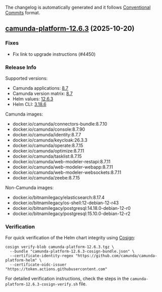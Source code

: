 The changelog is automatically generated and it follows [Conventional Commits](https://www.conventionalcommits.org/en/v1.0.0/) format.

## [camunda-platform-12.6.3](https://github.com/camunda/camunda-platform-helm/releases/tag/camunda-platform-12.6.3) (2025-10-20)

### Fixes

- Fix link to upgrade instructions (#4450)

<!-- generated by git-cliff -->
### Release Info

Supported versions:

- Camunda applications: [8.7](https://github.com/camunda/camunda/releases?q=tag%3A8.7&expanded=true)
- Camunda version matrix: [8.7](https://helm.camunda.io/camunda-platform/version-matrix/camunda-8.7)
- Helm values: [12.6.3](https://artifacthub.io/packages/helm/camunda/camunda-platform/12.6.3#parameters)
- Helm CLI: [3.18.6](https://github.com/helm/helm/releases/tag/v3.18.6)

Camunda images:

- docker.io/camunda/connectors-bundle:8.7.10
- docker.io/camunda/console:8.7.90
- docker.io/camunda/identity:8.7.7
- docker.io/camunda/keycloak:26.3.3
- docker.io/camunda/operate:8.7.15
- docker.io/camunda/optimize:8.7.11
- docker.io/camunda/tasklist:8.7.15
- docker.io/camunda/web-modeler-restapi:8.7.11
- docker.io/camunda/web-modeler-webapp:8.7.11
- docker.io/camunda/web-modeler-websockets:8.7.11
- docker.io/camunda/zeebe:8.7.15

Non-Camunda images:

- docker.io/bitnamilegacy/elasticsearch:8.17.4
- docker.io/bitnamilegacy/os-shell:12-debian-12-r43
- docker.io/bitnamilegacy/postgresql:14.18.0-debian-12-r0
- docker.io/bitnamilegacy/postgresql:15.10.0-debian-12-r2

### Verification

For quick verification of the Helm chart integrity using [Cosign](https://docs.sigstore.dev/signing/quickstart/):

```shell
cosign verify-blob camunda-platform-12.6.3.tgz \
  --bundle "camunda-platform-12.6.3-cosign-bundle.json" \
  --certificate-identity-regex "https://github.com/camunda/camunda-platform-helm" \
  --certificate-oidc-issuer "https://token.actions.githubusercontent.com"
```

For detailed verification instructions, check the steps in the `camunda-platform-12.6.3-cosign-verify.sh` file.

